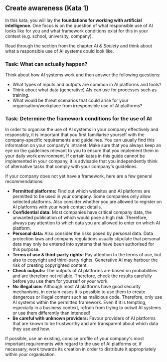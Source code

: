 ## Create awareness (Kata 1)

In this kata, you will lay the **foundations for working with artificial intelligence**. One focus is on the question of what responsible use of AI looks like for you and what framework conditions exist for this in your context (e.g. school, university, company).

Read through the section from the chapter *AI & Society* and think about what a responsible use of AI systems could look like.
### Task: What can actually happen?
Think about how AI systems work and then answer the following questions:
- What types of inputs and outputs are common in AI platforms and tools?
- Think about what data (generative) AIs can use for processes such as training.
- What would be threat scenarios that could arise for your organisation/workplace from irresponsible use of AI platforms?

### Task: Determine the framework conditions for the use of AI

In order to organise the use of AI systems in your company effectively and responsibly, it is important that you first familiarise yourself with the company-specific requirements and guidelines. You can usually find this information on your company's intranet. Make sure that you always keep an eye on the guidelines relevant to you to ensure that you implement them in your daily work environment. If certain katas in this guide cannot be implemented in your company, it is advisable that you independently think of alternative tasks that comply with your company's guidelines.

If your company does not yet have a framework, here are a few general recommendations:

- **Permitted platforms:** Find out which websites and AI platforms are permitted to be used in your company. Some companies only allow selected platforms. Also consider whether you are allowed to register on AI platforms with your work contact details.
- **Confidential data:** Most companies have critical company data, the unwanted publication of which would pose a high risk. Therefore, always pay attention to which data you are allowed to enter on which AI platform.
- **Personal data:** Also consider the risks posed by personal data. Data protection laws and company regulations usually stipulate that personal data may only be entered into systems that have been authorised for this purpose.
- **Terms of use & third-party rights:** Pay attention to the terms of use, but also to copyright and third-party rights. Generative AI may harbour the risk of creating copyrighted content.
- **Check outputs:** The outputs of AI platforms are based on probabilities and are therefore not reliable. Therefore, check the results carefully before you use them for yourself or your work.
- **No illegal use:** Although most AI platforms have good security mechanisms, in certain cases it is possible to use them to create dangerous or illegal content such as malicious code. Therefore, only use AI systems within the permitted framework. Even if it is tempting, especially in a business context, refrain from trying to outwit AI systems or use them differently than intended!
- **Be careful with unknown providers:** Favour providers of AI platforms that are known to be trustworthy and are transparent about which data they use and how.

If possible, use an existing, concise profile of your company's most important requirements with regard to the use of AI platforms or, if necessary, work towards its creation in order to distribute it appropriately within your organisation.
